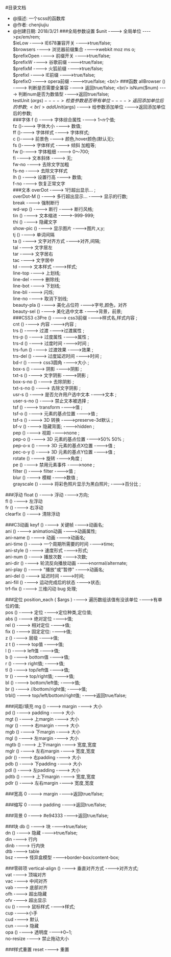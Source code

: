 #目录文档
 * @描述: 一个scss的函数库
 * @作者: chenjiujiu
 * @创建日期: 2018/3/21
###全局参数设置
$unit   ---->   全局单位   ---->px/em/rem;  <br/>
$ieLow   ---->   IE678兼容开关   ---->true/false;    <br/>
$browsers   ---->   浏览器前缀集合   ---->webkit moz ms o;   <br/>
$prefixOpen   ---->   前缀开关   ---->true/false;  <br/>
$prefixW   ---->   谷歌前缀   ---->true/false;  <br/>
$prefixM   ---->   火狐前缀   ---->true/false;  <br/>
$prefixI   ---->   IE前缀   ---->true/false;  <br/>
$prefixO   ---->   opera前缀   ---->true/false;  <br/>
###函数
allBrowser ()   ---->  判断是否需要全兼容  ---->  返回true/false; <br/>
isNum($num)   ---->   判断num是否为数值型   ---->返回true/false;  <br/>
testUnit ($args)   ---->   检查参数是否带有单位   ---->返回添加单位后的参数;  <br/>
addUnit ($args)   ---->   给参数添加单位   ---->返回添加单位后的参数;  <br/>
###字体
f ()   ---->   字体综合属性    ----> 1~n个值;  <br/>
fz ()---->   字体大小  ----> 数值;  <br/>
ff ()---->   字体样式  ----> 字体样式;  <br/>
c ()---->   前景色  ----> 颜色,hover颜色(默认无);  <br/>
fs ()---->   字体样式  ----> 倾斜 加粗等;  <br/>
fw ()---->   字体粗细  ----> 0～700;  <br/>
fi  ---->   文本斜体  ---->   无;  <br/>
fw-no   ---->   去除文字加粗 <br/>
fs-no   ---->   去除文字样式 <br/>
lh ()   ---->   设置行高  ----> 数值;  <br/>
f-no    ---->   恢复正常文字 <br/>
###文本
overDot   ---->   1行超出显示...   ;  <br/>
overDot-M ()   ---->   多行超出显示...   ---->  显示的行数;  <br/>
break   ---->   强制断行  <br/>
wd-wp ()   ---->   断行   ---->  断行风格;  <br/>
tin ()   ---->   文本缩进   ---->-999-999;  <br/>
thi ()   ---->   隐藏文字 <br/>
show-pic ()   ---->   显示图片   ---->图片,x,y;  <br/>
tj ()   ---->   单词间隔 <br/>
ta ()   ---->   文字对齐方式   ---->对齐,间隔;  <br/>
tal   ---->   文字居左   <br/>
tar  ---->   文字居右    <br/>
tac  ---->   文字居中    <br/>
td  ---->   文本样式   ---->样式;  <br/>
line-top   ---->   上划线;  <br/>
line-del    ---->   删除线;  <br/>
line-bot   ---->   下划线;  <br/>
line-bli   ---->   闪烁;  <br/>
line-no  ---->   取消下划线;  <br/>
beauty-pla () ---->   美化占位符   ---->字号,颜色，对齐  <br/>
beauty-sel ()   ---->   美化选中文本   ---->背景，前景;  <br/>
###CSS3
c3Pre ()   ---->   css3前缀   ---->样式名,样式内容    ;  <br/>
cnt ()   ---->   内容   ---->内容    ;  <br/>
trs ()   ---->   过渡   ---->过渡属性    ;  <br/>
trs-p ()   ---->   过度属性   ---->属性    ;  <br/>
trs-d ()   ---->   过度时间   ---->时间    ;  <br/>
trs-fun ()   ---->   过渡效果   ---->效果    ;  <br/>
trs-del ()   ---->   过度延迟时间   ---->时间    ;  <br/>
bd-r ()   ---->   css3圆角   ---->大小    ;  <br/>
box-s ()   ---->   阴影   ---->阴影    ;  <br/>
txt-s ()   ---->   文字阴影   ---->阴影    ;  <br/>
box-s-no ()   ---->   去除阴影      ;  <br/>
txt-s-no ()   ---->   去除文字阴影      ;  <br/>
usr-s ()   ---->   是否允许用户选中文本   ---->文本    ;  <br/>
user-s-no ()   ---->   禁止文本被选择      ;  <br/>
tsf ()   ---->   transform   ---->值    ;  <br/>
tsf-o ()   ---->   元素的基点位置   ---->值    ;  <br/>
tsf-s ()   ---->   3D 转换   ---->preserve-3d默认    ;  <br/>
bf-v ()   ---->  隐藏背面;   ---->hidden   ;  <br/>
pep ()   ---->   视距   ---->none    ;  <br/>
pep-o ()   ---->   3D 元素的基点位置   ---->50% 50%    ;  <br/>
pep-o-x ()   ---->   3D 元素的基点X位置   ---->值   ;  <br/>
pec-o-y ()   ---->   3D 元素的基点Y位置   ---->值   ;  <br/>
rotate ()   ---->   旋转   ---->角度    ;  <br/>
pe ()   ---->   禁用元素事件   ---->none    ;  <br/>
filter ()   ---->   filter   ---->值    ;  <br/>
blur ()   ---->   模糊   ---->数值    ;  <br/>
grayscale ()   ---->   将彩色照片显示为黑白照片;   ---->百分比    ;  <br/>

###浮动
float ()   ---->   浮动   ---->方向;  <br/>
fl ()   ---->   左浮动 <br/>
fr ()   ---->   右浮动 <br/>
clearfix ()   ---->   清除浮动  <br/>

###C3动画
keyf ()   ---->   关键帧   ---->动画名;  <br/>
ani ()   ---->   animation动画   ---->动画属性;  <br/>
ani-name ()   ---->   动画   ---->动画名;  <br/>
ani-time ()   ---->   一个周期所需要的时间   ---->time;  <br/>
ani-style ()   ---->   速度形式   ---->形式;  <br/>
ani-num ()   ---->   播放次数   ---->次数;  <br/>
ani-dir ()   ---->   轮流反向播放动画   ---->normal/alternate;  <br/>
ani-play ()   ---->   "播放"或"暂停"   ---->动画名;  <br/>
ani-del ()   ---->   延迟时间   ---->时间;  <br/>
ani-fill ()   ---->   运动完成后的状态    ---->状态;  <br/>
trf-fix ()   ---->   三维闪动 bug 处理;  <br/>

###定位
position_each   ( $args )   ---->   遍历数组该值有没该单位   ---->有单位的值;  <br/>
pos ()   ---->   定位   ---->定位种类,定位值;  <br/>
abs ()   ---->   绝对定位   ---->值;  <br/>
rel ()   ---->   相对定位   ---->值;  <br/>
fix ()   ---->   固定定位:   ---->值;  <br/>
z   ()   ---->   层级   ---->值;  <br/>z
t   ()   ---->   top值  ---->值;  <br/>
l   ()   ---->   left值   ---->值;  <br/>
b   ()   ---->   bottom值   ---->值;  <br/>
r   ()   ---->  right值;   ---->值;  <br/>
tl  ()   ---->   top/left值   ---->值;  <br/>
tr  ()   ---->   top/right值;   ---->值;  <br/>
bl  ()   ---->   bottom/left值;   ---->值;  <br/>
br  ()   ---->   //bottom/right值;   ---->值;  <br/>
trbl()   ---->  top/left/bottom/right值;   ---->返回true/false;  <br/>


###间距/填充
mg ()   ---->   margin   ----> 大小 <br/>
pd ()   ---->   padding   ----> 大小<br/>
mgt ()   ---->   上margin   ----> 大小 <br/>
mgr ()   ---->  右margin   ----> 大小 <br/>
mgb ()   ---->   下margin   ----> 大小 <br/>
mgl ()   ---->   左margin   ----> 大小 <br/>
mgtb ()   ---->   上下margin   ----> 宽度,宽度 <br/>
mglr ()   ---->   左右margin   ----> 宽度,宽度 <br/>
pdr ()   ---->   右padding   ----> 大小 <br/>
pdb ()   ---->   下padding   ----> 大小 <br/>
pdl ()   ---->   左padding   ----> 大小 <br/>
pdtb ()   ---->  上下margin   ----> 宽度,宽度 <br/>
pdlr ()   ---->   左右margin   ----> 宽度,宽度<br/>

###宽高
0   ---->  margin   ---->返回true/false;  <br/>

###缩写
0   ---->  padding   ---->返回true/false;  <br/>

###背景
0   ---->   #e94333   ---->返回true/false;  <br/>

###块
db ()   ---->   块  ---->true/false;  <br/>
dn ()   ---->   隐藏   ---->true/false;  <br/>
din   ---->   行内    <br/>
dinb   ---->   行内快  <br/>
dtb   ---->   table     <br/>
bsz   ---->   怪异盒模型   ---->border-box/content-box;  <br/>

###零碎项
vertical-align ()   ---->   垂直对齐方式   ---->对齐方式;  <br/>
vat   ---->   顶端对齐 <br/>
vac   ---->   中间对齐  <br/>
vab   ---->   底部对齐   <br/>
ofh   ---->   超出隐藏   <br/>
ofv   ---->   超出显示   <br/>
cu ()   ---->   鼠标样式   ---->样式;  <br/>
cup   ---->小手  <br/>
cud   ----> 默认 <br/>
cun   ----> 隐藏 <br/>
opa ()   ---->   透明度   ---->0~1;  <br/>
no-resize  ---->   禁止拖动大小  <br/>

###样式重置
reset  ---->   重置  <br/>






